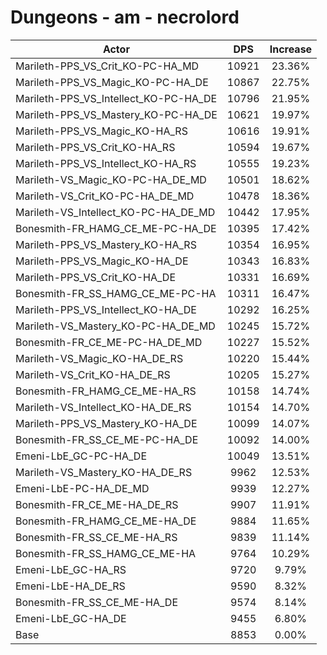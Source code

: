 # Dungeons - am - necrolord
| Actor | DPS | Increase |
|---|:---:|:---:|
|Marileth-PPS_VS_Crit_KO-PC-HA_MD|10921|23.36%|
|Marileth-PPS_VS_Magic_KO-PC-HA_DE|10867|22.75%|
|Marileth-PPS_VS_Intellect_KO-PC-HA_DE|10796|21.95%|
|Marileth-PPS_VS_Mastery_KO-PC-HA_DE|10621|19.97%|
|Marileth-PPS_VS_Magic_KO-HA_RS|10616|19.91%|
|Marileth-PPS_VS_Crit_KO-HA_RS|10594|19.67%|
|Marileth-PPS_VS_Intellect_KO-HA_RS|10555|19.23%|
|Marileth-VS_Magic_KO-PC-HA_DE_MD|10501|18.62%|
|Marileth-VS_Crit_KO-PC-HA_DE_MD|10478|18.36%|
|Marileth-VS_Intellect_KO-PC-HA_DE_MD|10442|17.95%|
|Bonesmith-FR_HAMG_CE_ME-PC-HA_DE|10395|17.42%|
|Marileth-PPS_VS_Mastery_KO-HA_RS|10354|16.95%|
|Marileth-PPS_VS_Magic_KO-HA_DE|10343|16.83%|
|Marileth-PPS_VS_Crit_KO-HA_DE|10331|16.69%|
|Bonesmith-FR_SS_HAMG_CE_ME-PC-HA|10311|16.47%|
|Marileth-PPS_VS_Intellect_KO-HA_DE|10292|16.25%|
|Marileth-VS_Mastery_KO-PC-HA_DE_MD|10245|15.72%|
|Bonesmith-FR_CE_ME-PC-HA_DE_MD|10227|15.52%|
|Marileth-VS_Magic_KO-HA_DE_RS|10220|15.44%|
|Marileth-VS_Crit_KO-HA_DE_RS|10205|15.27%|
|Bonesmith-FR_HAMG_CE_ME-HA_RS|10158|14.74%|
|Marileth-VS_Intellect_KO-HA_DE_RS|10154|14.70%|
|Marileth-PPS_VS_Mastery_KO-HA_DE|10099|14.07%|
|Bonesmith-FR_SS_CE_ME-PC-HA_DE|10092|14.00%|
|Emeni-LbE_GC-PC-HA_DE|10049|13.51%|
|Marileth-VS_Mastery_KO-HA_DE_RS|9962|12.53%|
|Emeni-LbE-PC-HA_DE_MD|9939|12.27%|
|Bonesmith-FR_CE_ME-HA_DE_RS|9907|11.91%|
|Bonesmith-FR_HAMG_CE_ME-HA_DE|9884|11.65%|
|Bonesmith-FR_SS_CE_ME-HA_RS|9839|11.14%|
|Bonesmith-FR_SS_HAMG_CE_ME-HA|9764|10.29%|
|Emeni-LbE_GC-HA_RS|9720|9.79%|
|Emeni-LbE-HA_DE_RS|9590|8.32%|
|Bonesmith-FR_SS_CE_ME-HA_DE|9574|8.14%|
|Emeni-LbE_GC-HA_DE|9455|6.80%|
|Base|8853|0.00%|
